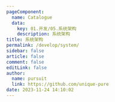 ```yaml
---
pageComponent: 
  name: Catalogue
  data: 
    key: 01.开发/05.系统架构
    description: 系统架构
title: 系统架构
permalink: /develop/system/
sidebar: false
article: false
comment: false
editLink: false
author: 
  name: pursuit
  link: https://github.com/unique-pure
date: 2023-11-24 14:10:02
---
```

